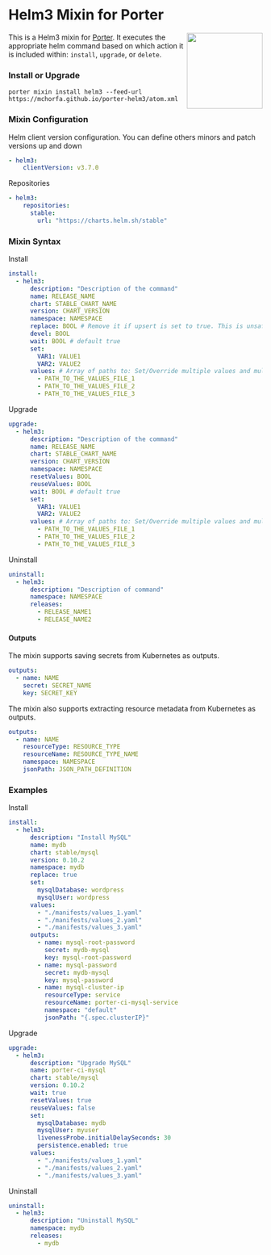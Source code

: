 # Helm3 Mixin for Porter

<img src="https://porter.sh/images/mixins/helm.svg" align="right" width="150px"/>

This is a Helm3 mixin for [Porter](https://github.com/getporter/porter). It executes the
appropriate helm command based on which action it is included within: `install`,
`upgrade`, or `delete`.

### Install or Upgrade

```shell
porter mixin install helm3 --feed-url https://mchorfa.github.io/porter-helm3/atom.xml
```

### Mixin Configuration

Helm client version configuration. You can define others minors and patch versions up and down

```yaml
- helm3:
    clientVersion: v3.7.0
```

Repositories

```yaml
- helm3:
    repositories:
      stable:
        url: "https://charts.helm.sh/stable"
```

### Mixin Syntax

Install

```yaml
install:
  - helm3:
      description: "Description of the command"
      name: RELEASE_NAME
      chart: STABLE_CHART_NAME
      version: CHART_VERSION
      namespace: NAMESPACE
      replace: BOOL # Remove it if upsert is set to true. This is unsafe in production
      devel: BOOL
      wait: BOOL # default true
      set:
        VAR1: VALUE1
        VAR2: VALUE2
      values: # Array of paths to: Set/Override multiple values and multi-lines values
        - PATH_TO_THE_VALUES_FILE_1
        - PATH_TO_THE_VALUES_FILE_2
        - PATH_TO_THE_VALUES_FILE_3
```

Upgrade

```yaml
upgrade:
  - helm3:
      description: "Description of the command"
      name: RELEASE_NAME
      chart: STABLE_CHART_NAME
      version: CHART_VERSION
      namespace: NAMESPACE
      resetValues: BOOL
      reuseValues: BOOL
      wait: BOOL # default true
      set:
        VAR1: VALUE1
        VAR2: VALUE2
      values: # Array of paths to: Set/Override multiple values and multi-line values
        - PATH_TO_THE_VALUES_FILE_1
        - PATH_TO_THE_VALUES_FILE_2
        - PATH_TO_THE_VALUES_FILE_3
```

Uninstall

```yaml
uninstall:
  - helm3:
      description: "Description of command"
      namespace: NAMESPACE
      releases:
        - RELEASE_NAME1
        - RELEASE_NAME2
```

#### Outputs

The mixin supports saving secrets from Kubernetes as outputs.

```yaml
outputs:
  - name: NAME
    secret: SECRET_NAME
    key: SECRET_KEY
```

The mixin also supports extracting resource metadata from Kubernetes as outputs.

```yaml
outputs:
  - name: NAME
    resourceType: RESOURCE_TYPE
    resourceName: RESOURCE_TYPE_NAME
    namespace: NAMESPACE
    jsonPath: JSON_PATH_DEFINITION
```

### Examples

Install

```yaml
install:
  - helm3:
      description: "Install MySQL"
      name: mydb
      chart: stable/mysql
      version: 0.10.2
      namespace: mydb
      replace: true
      set:
        mysqlDatabase: wordpress
        mysqlUser: wordpress
      values:
        - "./manifests/values_1.yaml"
        - "./manifests/values_2.yaml"
        - "./manifests/values_3.yaml"
      outputs:
        - name: mysql-root-password
          secret: mydb-mysql
          key: mysql-root-password
        - name: mysql-password
          secret: mydb-mysql
          key: mysql-password
        - name: mysql-cluster-ip
          resourceType: service
          resourceName: porter-ci-mysql-service
          namespace: "default"
          jsonPath: "{.spec.clusterIP}"
```

Upgrade

```yaml
upgrade:
  - helm3:
      description: "Upgrade MySQL"
      name: porter-ci-mysql
      chart: stable/mysql
      version: 0.10.2
      wait: true
      resetValues: true
      reuseValues: false
      set:
        mysqlDatabase: mydb
        mysqlUser: myuser
        livenessProbe.initialDelaySeconds: 30
        persistence.enabled: true
      values:
        - "./manifests/values_1.yaml"
        - "./manifests/values_2.yaml"
        - "./manifests/values_3.yaml"
```

Uninstall

```yaml
uninstall:
  - helm3:
      description: "Uninstall MySQL"
      namespace: mydb
      releases:
        - mydb
```

